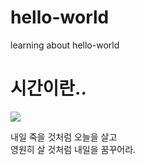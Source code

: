 # hello-world
learning about hello-world
<!DOCTYPE html>
<html lang="en">
<head>
    <meta charset="UTF-8">
    <meta http-equiv="X-UA-Compatible" content="IE=edge">
    <meta name="viewport" content="width=device-width, initial-scale=1.0">
    <title>기본 HTML 문서</title>
</head>
<body>
    <h1>시간이란..</h1>
    <img src="images/watch.jpg">
    <p>내일 죽을 것처럼 오늘을 살고<br> 영원히 살 것처럼 내일을 꿈꾸어라.</p>
</body>
</html>
